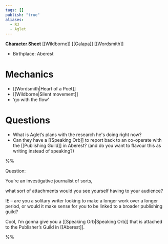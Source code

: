 ```yaml
---
tags: []
publish: "true"
aliases:
  - RJ
  - Aglet
---
```

**[Character Sheet](https://app.demiplane.com/nexus/daggerheart/character-sheet/70223025-bd0a-4b54-8a3f-5c4d9a81cce8)**
[[Wildborne]] [[Galapa]] [[Wordsmith]]

- Birthplace: Aberest

# Mechanics
- [[Wordsmith|Heart of a Poet]]
- [[Wildborne|Silent movement]]
- ‘go with the flow’
# Questions
- What is Aglet’s plans with the research he's doing right now?
- Can they have a [[Speaking Orb]] to report back to an co-operate with the [[Publishing Guild]] in Aberest? (and do you want to flavour this as writing instead of speaking?) 

%%

Question:

You’re an investigative journalist of sorts,

what sort of attachments would you see yourself having to your audience?

IE – are you a solitary writer looking to make a longer work over a longer period, or would it make sense for you to be linked to a broader publishing guild?

Cool, I’m gonna give you a [[Speaking Orb|Speaking Orb]] that is attached to the Publisher’s Guild in [[Aberest]].

%%